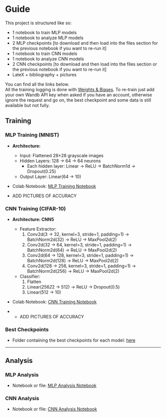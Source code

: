 # Guide
This project is structured like so: <br>
- 1 notebook to train MLP models
- 1 notebook to analyze MLP models
- 2 MLP checkpoints [to download and then load into the files section for the previous notebook if you want to re-run it]
- 1 notebook to train CNN models
- 1 notebook to analyze CNN models
- 2 CNN checkpoints [to download and then load into the files section or the previous notebook if you want to re-run it]
- LateX + bibliography + pictures 

You can find all the links below. <br>
All the training logging is done with [Weights & Biases](https://wandb.ai/). To re-train just add your own Wandb API key when asked if you have an account, otherwise ignore the request and go on, the best checkpoint and some data is still available but not fully. 

## Training

### MLP Training (MNIST)
- **Architecture:**
  - Input: Flattened 28×28 grayscale images
  - Hidden Layers: 128 → 64 → 64 neurons
    - Each hidden layer: Linear → ReLU → BatchNorm1d → Dropout(0.25)
  - Output Layer: Linear(64 → 10)
- Colab Notebook: [MLP Training Notebook](https://colab.research.google.com/drive/1sJohxZYppV9RlKlP03DBiJ5ztqX80hWm?usp=sharing)

- ADD PICTURES OF ACCURACY

### CNN Training (CIFAR-10)
- **Architecture: CNN5**
  - Feature Extractor:
    1. Conv2d(3 → 32, kernel=3, stride=1, padding=1) → BatchNorm2d(32) → ReLU → MaxPool2d(2)
    2. Conv2d(32 → 64, kernel=3, stride=1, padding=1) → BatchNorm2d(64) → ReLU → MaxPool2d(2)
    3. Conv2d(64 → 128, kernel=3, stride=1, padding=1) → BatchNorm2d(128) → ReLU → MaxPool2d(2)
    4. Conv2d(128 → 256, kernel=3, stride=1, padding=1) → BatchNorm2d(256) → ReLU → MaxPool2d(2)
  - Classifier:
    1. Flatten
    2. Linear(256*2*2 → 512) → ReLU → Dropout(0.5)
    3. Linear(512 → 10)
- Colab Notebook: [CNN Training Notebook](https://colab.research.google.com/drive/1GW5-RtVSWXZ22OIlq3G2DYxXZmSTEJsM?usp=sharing)

- - ADD PICTURES OF ACCURACY

### Best Checkpoints
- Folder containing the best checkpoints for each model: [here](https://github.com/WrongMedal/ML_proj_Orthogonal_Re-Basin/tree/main/Checkpoints)

---

## Analysis

### MLP Analysis
- Notebook or file: [MLP Analysis Notebook](https://colab.research.google.com/drive/1jt9O1UdaPdMXsPhOC39JVwnN1f-HWERA?usp=sharing)

### CNN Analysis
- Notebook or file: [CNN Analysis Notebook](https://colab.research.google.com/drive/1jU_5wiT7-BbzZOXaz14BmyLS0nrMPKB7?usp=sharing)




